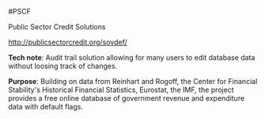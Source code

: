 #PSCF

Public Sector Credit Solutions

<http://publicsectorcredit.org/sovdef/>

**Tech note**: Audit trail solution allowing for many users to edit database data without loosing track of changes.
 
**Purpose**: Building on data from Reinhart and Rogoff, the Center for Financial Stability's Historical Financial Statistics, Eurostat, the IMF, the project provides a free online database of government revenue and expenditure data with default flags. 

